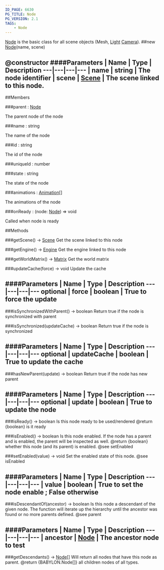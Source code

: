 ```yaml
---
ID_PAGE: 6630
PG_TITLE: Node
PG_VERSION: 2.1
TAGS:
    - Node
---
```


 [Node](page.php?p=6630) is the basic class for all scene objects (Mesh, [Light](page.php?p=6652) [Camera](page.php?p=6631)).
##new [Node](page.php?p=6630)(name, scene)

@constructor
####Parameters
 | Name | Type | Description
---|---|---|---
 | name | string | The node identifier
 | scene | [Scene](page.php?p=6662) | The scene linked to this node.
---

##Members

###parent : [Node](page.php?p=6630)




The parent node of the node



###name : string




The name of the node



###id : string




The id of the node



###uniqueId : number


###state : string




The state of the node



###animations : [Animation](page.php?p=6684)[]




The animations of the node



###onReady : (node: [Node](page.php?p=6630)) =&gt; void




Called when node is ready











##Methods

###getScene() &rarr; [Scene](page.php?p=6662)
Get the scene linked to this node






###getEngine() &rarr; [Engine](page.php?p=6629)
Get the engine linked to this node






###getWorldMatrix() &rarr; [Matrix](page.php?p=6754)
Get the world matrix






###updateCache(force) &rarr; void
Update the cache





####Parameters
 | Name | Type | Description
---|---|---|---
optional | force | boolean | True to force the update
---

###isSynchronizedWithParent() &rarr; boolean
Return true if the node is synchronized with parent






###isSynchronized(updateCache) &rarr; boolean
Return true if the node is synchronized





####Parameters
 | Name | Type | Description
---|---|---|---
optional | updateCache | boolean | True to update the cache
---

###hasNewParent(update) &rarr; boolean
Return true if the node has new parent





####Parameters
 | Name | Type | Description
---|---|---|---
optional | update | boolean | True to update the node
---

###isReady() &rarr; boolean
Is this node ready to be used/rendered
@return {boolean} is it ready


###isEnabled() &rarr; boolean
Is this node enabled.
If the node has a parent and is enabled, the parent will be inspected as well.
@return {boolean} whether this node (and its parent) is enabled.
@see setEnabled


###setEnabled(value) &rarr; void
Set the enabled state of this node.
@see isEnabled

####Parameters
 | Name | Type | Description
---|---|---|---
 | value | boolean | True to set the node enable ; False otherwise
---

###isDescendantOf(ancestor) &rarr; boolean
Is this node a descendant of the given node.
The function will iterate up the hierarchy until the ancestor was found or no more parents defined.
@see parent

####Parameters
 | Name | Type | Description
---|---|---|---
 | ancestor | [Node](page.php?p=6630) | The ancestor node to test
---

###getDescendants() &rarr; [Node](page.php?p=6630)[]
Will return all nodes that have this node as parent.
@return {BABYLON.Node[]} all children nodes of all types.

